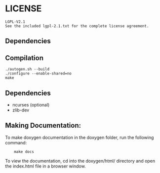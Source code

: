 # LICENSE

	LGPL-V2.1
	See the included lgpl-2.1.txt for the complete license agreement.

## Dependencies

## Compilation
    ./autogen.sh --build
    ./configure --enable-shared=no
    make

## Dependencies
* ncurses (optional)
* zlib-dev

## Making Documentation:
To make doxygen documentation in the doxygen folder, run the following command:

        make docs

To view the documentation, cd into the doxygen/html/ directory and open the index.html file in a browser window.

